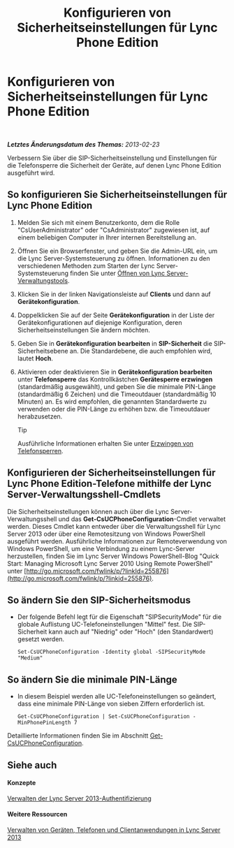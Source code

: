 ﻿---
title: Konfigurieren von Sicherheitseinstellungen für Lync Phone Edition
TOCTitle: Konfigurieren von Sicherheitseinstellungen für Lync Phone Edition
ms:assetid: 6e7cec17-8a79-4428-9300-8821256c46cf
ms:mtpsurl: https://technet.microsoft.com/de-de/library/Gg521014(v=OCS.15)
ms:contentKeyID: 49294343
ms.date: 05/19/2016
mtps_version: v=OCS.15
ms.translationtype: HT
---

# Konfigurieren von Sicherheitseinstellungen für Lync Phone Edition

 

_**Letztes Änderungsdatum des Themas:** 2013-02-23_

Verbessern Sie über die SIP-Sicherheitseinstellung und Einstellungen für die Telefonsperre die Sicherheit der Geräte, auf denen Lync Phone Edition ausgeführt wird.

## So konfigurieren Sie Sicherheitseinstellungen für Lync Phone Edition

1.  Melden Sie sich mit einem Benutzerkonto, dem die Rolle "CsUserAdministrator" oder "CsAdministrator" zugewiesen ist, auf einem beliebigen Computer in Ihrer internen Bereitstellung an.

2.  Öffnen Sie ein Browserfenster, und geben Sie die Admin-URL ein, um die Lync Server-Systemsteuerung zu öffnen. Informationen zu den verschiedenen Methoden zum Starten der Lync Server-Systemsteuerung finden Sie unter [Öffnen von Lync Server-Verwaltungstools](lync-server-2013-open-lync-server-administrative-tools.md).

3.  Klicken Sie in der linken Navigationsleiste auf **Clients** und dann auf **Gerätekonfiguration**.

4.  Doppelklicken Sie auf der Seite **Gerätekonfiguration** in der Liste der Gerätekonfigurationen auf diejenige Konfiguration, deren Sicherheitseinstellungen Sie ändern möchten.

5.  Geben Sie in **Gerätekonfiguration bearbeiten** in **SIP-Sicherheit** die SIP-Sicherheitsebene an. Die Standardebene, die auch empfohlen wird, lautet **Hoch**.

6.  Aktivieren oder deaktivieren Sie in **Gerätekonfiguration bearbeiten** unter **Telefonsperre** das Kontrollkästchen **Gerätesperre erzwingen** (standardmäßig ausgewählt), und geben Sie die minimale PIN-Länge (standardmäßig 6 Zeichen) und die Timeoutdauer (standardmäßig 10 Minuten) an. Es wird empfohlen, die genannten Standardwerte zu verwenden oder die PIN-Länge zu erhöhen bzw. die Timeoutdauer herabzusetzen.
    

    > [!TIP]
    > Ausführliche Informationen erhalten Sie unter <A href="lync-server-2013-enforce-phone-locking.md">Erzwingen von Telefonsperren</A>.



## Konfigurieren der Sicherheitseinstellungen für Lync Phone Edition-Telefone mithilfe der Lync Server-Verwaltungsshell-Cmdlets

Die Sicherheitseinstellungen können auch über die Lync Server-Verwaltungsshell und das **Get-CsUCPhoneConfiguration**-Cmdlet verwaltet werden. Dieses Cmdlet kann entweder über die Verwaltungsshell für Lync Server 2013 oder über eine Remotesitzung von Windows PowerShell ausgeführt werden. Ausführliche Informationen zur Remoteverwendung von Windows PowerShell, um eine Verbindung zu einem Lync-Server herzustellen, finden Sie im Lync Server Windows PowerShell-Blog "Quick Start: Managing Microsoft Lync Server 2010 Using Remote PowerShell" unter [http://go.microsoft.com/fwlink/p/?linkId=255876](http://go.microsoft.com/fwlink/p/?linkid=255876).

## So ändern Sie den SIP-Sicherheitsmodus

  - Der folgende Befehl legt für die Eigenschaft "SIPSecurityMode" für die globale Auflistung UC-Telefoneinstellungen "Mittel" fest. Die SIP-Sicherheit kann auch auf "Niedrig" oder "Hoch" (den Standardwert) gesetzt werden.
    
        Set-CsUCPhoneConfiguration -Identity global -SIPSecurityMode "Medium"

## So ändern Sie die minimale PIN-Länge

  - In diesem Beispiel werden alle UC-Telefoneinstellungen so geändert, dass eine minimale PIN-Länge von sieben Ziffern erforderlich ist.
    
        Get-CsUCPhoneConfiguration | Set-CsUCPhoneConfiguration -MinPhonePinLength 7

Detaillierte Informationen finden Sie im Abschnitt [Get-CsUCPhoneConfiguration](https://docs.microsoft.com/en-us/powershell/module/skype/Get-CsUCPhoneConfiguration).

## Siehe auch

#### Konzepte

[Verwalten der Lync Server 2013-Authentifizierung](lync-server-2013-managing-lync-server-authentication.md)  

#### Weitere Ressourcen

[Verwalten von Geräten, Telefonen und Clientanwendungen in Lync Server 2013](lync-server-2013-managing-devices-phones-and-client-applications.md)

